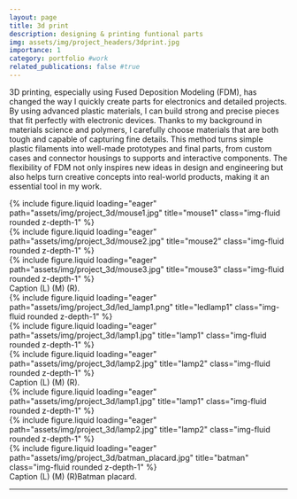 ```yaml
---
layout: page
title: 3d print
description: designing & printing funtional parts
img: assets/img/project_headers/3dprint.jpg
importance: 1
category: portfolio #work
related_publications: false #true
---
```



3D printing, especially using Fused Deposition Modeling (FDM), has changed the way I quickly create parts for electronics and detailed projects. By using advanced plastic materials, I can build strong and precise pieces that fit perfectly with electronic devices. Thanks to my background in materials science and polymers, I carefully choose materials that are both tough and capable of capturing fine details. This method turns simple plastic filaments into well-made prototypes and final parts, from custom cases and connector housings to supports and interactive components. The flexibility of FDM not only inspires new ideas in design and engineering but also helps turn creative concepts into real-world products, making it an essential tool in my work.


<div class="row">
    <div class="col-sm mt-3 mt-md-0">
        {% include figure.liquid loading="eager" path="assets/img/project_3d/mouse1.jpg" title="mouse1" class="img-fluid rounded z-depth-1" %}
    </div>
    <div class="col-sm mt-3 mt-md-0">
        {% include figure.liquid loading="eager" path="assets/img/project_3d/mouse2.jpg" title="mouse2" class="img-fluid rounded z-depth-1" %}
    </div>
    <div class="col-sm mt-3 mt-md-0">
        {% include figure.liquid loading="eager" path="assets/img/project_3d/mouse3.jpg" title="mouse3" class="img-fluid rounded z-depth-1" %}
    </div>
</div>
<div class="caption">
    Caption (L) (M) (R).
</div>




<div class="row">
    <div class="col-sm mt-3 mt-md-0">
        {% include figure.liquid loading="eager" path="assets/img/project_3d/led_lamp1.png" title="ledlamp1" class="img-fluid rounded z-depth-1" %}
    </div>
    <div class="col-sm mt-3 mt-md-0">
        {% include figure.liquid loading="eager" path="assets/img/project_3d/lamp1.jpg" title="lamp1" class="img-fluid rounded z-depth-1" %}
    </div>
    <div class="col-sm mt-3 mt-md-0">
        {% include figure.liquid loading="eager" path="assets/img/project_3d/lamp2.jpg" title="lamp2" class="img-fluid rounded z-depth-1" %}
    </div>
</div>
<div class="caption">
    Caption (L) (M) (R).
</div>




<div class="row">
    <div class="col-sm mt-3 mt-md-0">
        {% include figure.liquid loading="eager" path="assets/img/project_3d/lamp1.jpg" title="lamp1" class="img-fluid rounded z-depth-1" %}
    </div>
    <div class="col-sm mt-3 mt-md-0">
        {% include figure.liquid loading="eager" path="assets/img/project_3d/lamp2.jpg" title="lamp2" class="img-fluid rounded z-depth-1" %}
    </div>
    <div class="col-sm mt-3 mt-md-0">
        {% include figure.liquid loading="eager" path="assets/img/project_3d/batman_placard.jpg" title="batman" class="img-fluid rounded z-depth-1" %}
    </div>
</div>
<div class="caption">
    Caption (L) (M) (R)Batman placard.
</div>


---

